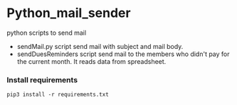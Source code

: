 # Python_mail_sender
python scripts to send mail

* sendMail.py script send mail with subject and mail body.
* sendDuesReminders script send mail to the members who didn't pay for the current month. It reads data from spreadsheet.

### Install requirements
```
pip3 install -r requirements.txt
```

